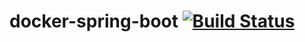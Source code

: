 # docker-spring-boot  [![Build Status](https://drone.io/github.com/briansjavablog/docker-spring-boot/status.png)](https://drone.io/github.com/briansjavablog/docker-spring-boot/latest) 
